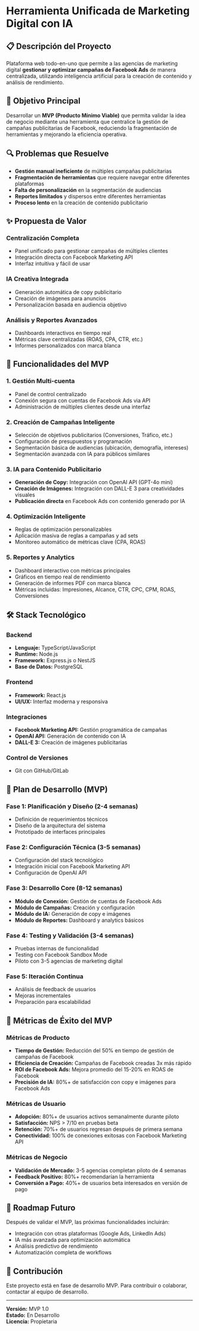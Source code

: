 # Herramienta Unificada de Marketing Digital con IA

## 📋 Descripción del Proyecto

Plataforma web todo-en-uno que permite a las agencias de marketing digital **gestionar y optimizar campañas de Facebook Ads** de manera centralizada, utilizando inteligencia artificial para la creación de contenido y análisis de rendimiento.

## 🎯 Objetivo Principal

Desarrollar un **MVP (Producto Mínimo Viable)** que permita validar la idea de negocio mediante una herramienta que centralice la gestión de campañas publicitarias de Facebook, reduciendo la fragmentación de herramientas y mejorando la eficiencia operativa.

## 🔍 Problemas que Resuelve

- **Gestión manual ineficiente** de múltiples campañas publicitarias
- **Fragmentación de herramientas** que requiere navegar entre diferentes plataformas
- **Falta de personalización** en la segmentación de audiencias
- **Reportes limitados** y dispersos entre diferentes herramientas
- **Proceso lento** en la creación de contenido publicitario

## ✨ Propuesta de Valor

### Centralización Completa
- Panel unificado para gestionar campañas de múltiples clientes
- Integración directa con Facebook Marketing API
- Interfaz intuitiva y fácil de usar

### IA Creativa Integrada
- Generación automática de copy publicitario
- Creación de imágenes para anuncios
- Personalización basada en audiencia objetivo

### Análisis y Reportes Avanzados
- Dashboards interactivos en tiempo real
- Métricas clave centralizadas (ROAS, CPA, CTR, etc.)
- Informes personalizados con marca blanca

## 🚀 Funcionalidades del MVP

### 1. Gestión Multi-cuenta
- Panel de control centralizado
- Conexión segura con cuentas de Facebook Ads via API
- Administración de múltiples clientes desde una interfaz

### 2. Creación de Campañas Inteligente
- Selección de objetivos publicitarios (Conversiones, Tráfico, etc.)
- Configuración de presupuestos y programación
- Segmentación básica de audiencias (ubicación, demografía, intereses)
- Segmentación avanzada con IA para públicos similares

### 3. IA para Contenido Publicitario
- **Generación de Copy:** Integración con OpenAI API (GPT-4o mini)
- **Creación de Imágenes:** Integración con DALL-E 3 para creatividades visuales
- **Publicación directa** en Facebook Ads con contenido generado por IA

### 4. Optimización Inteligente
- Reglas de optimización personalizables
- Aplicación masiva de reglas a campañas y ad sets
- Monitoreo automático de métricas clave (CPA, ROAS)

### 5. Reportes y Analytics
- Dashboard interactivo con métricas principales
- Gráficos en tiempo real de rendimiento
- Generación de informes PDF con marca blanca
- Métricas incluidas: Impresiones, Alcance, CTR, CPC, CPM, ROAS, Conversiones

## 🛠️ Stack Tecnológico

### Backend
- **Lenguaje:** TypeScript/JavaScript
- **Runtime:** Node.js
- **Framework:** Express.js o NestJS
- **Base de Datos:** PostgreSQL

### Frontend
- **Framework:** React.js
- **UI/UX:** Interfaz moderna y responsiva

### Integraciones
- **Facebook Marketing API:** Gestión programática de campañas
- **OpenAI API:** Generación de contenido con IA
- **DALL-E 3:** Creación de imágenes publicitarias

### Control de Versiones
- Git con GitHub/GitLab

## 📅 Plan de Desarrollo (MVP)

### Fase 1: Planificación y Diseño (2-4 semanas)
- Definición de requerimientos técnicos
- Diseño de la arquitectura del sistema
- Prototipado de interfaces principales

### Fase 2: Configuración Técnica (3-5 semanas)
- Configuración del stack tecnológico
- Integración inicial con Facebook Marketing API
- Configuración de OpenAI API

### Fase 3: Desarrollo Core (8-12 semanas)
- **Módulo de Conexión:** Gestión de cuentas de Facebook Ads
- **Módulo de Campañas:** Creación y configuración
- **Módulo de IA:** Generación de copy e imágenes
- **Módulo de Reportes:** Dashboard y analytics básicos

### Fase 4: Testing y Validación (3-4 semanas)
- Pruebas internas de funcionalidad
- Testing con Facebook Sandbox Mode
- Piloto con 3-5 agencias de marketing digital

### Fase 5: Iteración Continua
- Análisis de feedback de usuarios
- Mejoras incrementales
- Preparación para escalabilidad

## 🎯 Métricas de Éxito del MVP

### Métricas de Producto
- **Tiempo de Gestión:** Reducción del 50% en tiempo de gestión de campañas de Facebook
- **Eficiencia de Creación:** Campañas de Facebook creadas 3x más rápido
- **ROI de Facebook Ads:** Mejora promedio del 15-20% en ROAS de Facebook
- **Precisión de IA:** 80%+ de satisfacción con copy e imágenes para Facebook Ads

### Métricas de Usuario
- **Adopción:** 80%+ de usuarios activos semanalmente durante piloto
- **Satisfacción:** NPS > 7/10 en pruebas beta
- **Retención:** 70%+ de usuarios regresan después de primera semana
- **Conectividad:** 100% de conexiones exitosas con Facebook Marketing API

### Métricas de Negocio
- **Validación de Mercado:** 3-5 agencias completan piloto de 4 semanas
- **Feedback Positivo:** 80%+ recomendarían la herramienta
- **Conversión a Pago:** 40%+ de usuarios beta interesados en versión de pago

## 🔮 Roadmap Futuro

Después de validar el MVP, las próximas funcionalidades incluirán:
- Integración con otras plataformas (Google Ads, LinkedIn Ads)
- IA más avanzada para optimización automática
- Análisis predictivo de rendimiento
- Automatización completa de workflows

## 🤝 Contribución

Este proyecto está en fase de desarrollo MVP. Para contribuir o colaborar, contactar al equipo de desarrollo.

---

**Versión:** MVP 1.0  
**Estado:** En Desarrollo  
**Licencia:** Propietaria